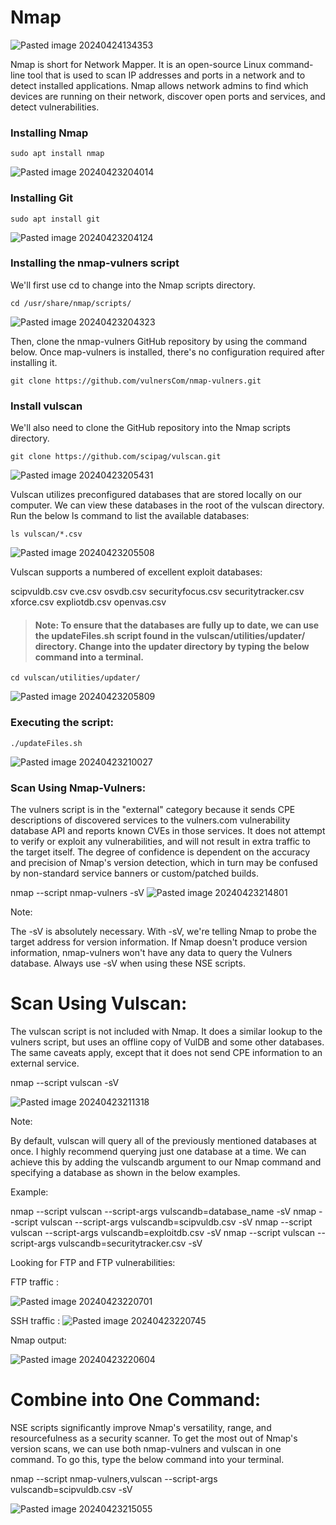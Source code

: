 # Nmap

![Pasted image 20240424134353](https://github.com/lm3nitro/Projects/assets/55665256/b3eb7242-99a3-4e22-a98b-3171e1c3b191)

Nmap is short for Network Mapper. It is an open-source Linux command-line tool that is used to scan IP addresses and ports in a network and to detect installed applications. Nmap allows network admins to find which devices are running on their network, discover open ports and services, and detect vulnerabilities.

### Installing Nmap
```
sudo apt install nmap
```
![Pasted image 20240423204014](https://github.com/lm3nitro/Projects/assets/55665256/d25eaf2b-533f-4f33-a954-d296bce08893)

### Installing Git
```
sudo apt install git
```
![Pasted image 20240423204124](https://github.com/lm3nitro/Projects/assets/55665256/62ef5302-8ffc-4f23-803f-4746d51f44e1)

### Installing the nmap-vulners script

We'll first use cd to change into the Nmap scripts directory.
```
cd /usr/share/nmap/scripts/
```
![Pasted image 20240423204323](https://github.com/lm3nitro/Projects/assets/55665256/795318d0-9a32-4ca8-9076-e4ed62c81447)

Then, clone the nmap-vulners GitHub repository by using the command below. Once map-vulners is installed, there's no configuration required after installing it.

```
git clone https://github.com/vulnersCom/nmap-vulners.git
```
### Install vulscan

We'll also need to clone the GitHub repository into the Nmap scripts directory.   
```
git clone https://github.com/scipag/vulscan.git
```
![Pasted image 20240423205431](https://github.com/lm3nitro/Projects/assets/55665256/75510a87-0aa7-45aa-9ea3-7293c73b654d)

Vulscan utilizes preconfigured databases that are stored locally on our computer. We can view these databases in the root of the vulscan directory. Run the below ls command to list the available databases:
```
ls vulscan/*.csv
```
![Pasted image 20240423205508](https://github.com/lm3nitro/Projects/assets/55665256/5c220072-cdb2-4ae1-80bb-eaca3a183bdb)

Vulscan supports a numbered of excellent exploit databases:

scipvuldb.csv
cve.csv
osvdb.csv
securityfocus.csv
securitytracker.csv
xforce.csv
expliotdb.csv
openvas.csv

>#### Note: To ensure that the databases are fully up to date, we can use the updateFiles.sh script found in the vulscan/utilities/updater/ directory. Change into the updater directory by typing the below command into a terminal.
```
cd vulscan/utilities/updater/
```
![Pasted image 20240423205809](https://github.com/lm3nitro/Projects/assets/55665256/d4848860-754a-48db-afa1-71ff0e9384c0)

### Executing the script:
```
./updateFiles.sh
```
![Pasted image 20240423210027](https://github.com/lm3nitro/Projects/assets/55665256/331b6d81-ead9-4160-870a-f4598f9d3ec9)

### Scan Using Nmap-Vulners:

The vulners script is in the "external" category because it sends CPE descriptions of discovered services to the vulners.com vulnerability database API and reports known CVEs in those services. It does not attempt to verify or exploit any vulnerabilities, and will not result in extra traffic to the target itself. The degree of confidence is dependent on the accuracy and precision of Nmap's version detection, which in turn may be confused by non-standard service banners or custom/patched builds.

nmap --script nmap-vulners -sV 
![Pasted image 20240423214801](https://github.com/lm3nitro/Projects/assets/55665256/3a74a217-6160-4ecb-b57c-f03c340f0e91)


Note:

The -sV is absolutely necessary. With -sV, we're telling Nmap to probe the target address for version information. If Nmap doesn't produce version information, nmap-vulners won't have any data to query the Vulners database. Always use -sV when using these NSE scripts.




 # Scan Using Vulscan:


The vulscan script is not included with Nmap. It does a similar lookup to the vulners script, but uses an offline copy of VulDB and some other databases. The same caveats apply, except that it does not send CPE information to an external service.


nmap --script vulscan -sV


![Pasted image 20240423211318](https://github.com/lm3nitro/Projects/assets/55665256/e50a8101-9b00-4ba3-b149-40bfc5dcd3af)




Note:

By default, vulscan will query all of the previously mentioned databases at once. I highly recommend querying just one database at a time. We can achieve this by adding the vulscandb argument to our Nmap command and specifying a database as shown in the below examples.



Example:


nmap --script vulscan --script-args vulscandb=database_name -sV 
nmap --script vulscan --script-args vulscandb=scipvuldb.csv -sV 
nmap --script vulscan --script-args vulscandb=exploitdb.csv -sV
nmap --script vulscan --script-args vulscandb=securitytracker.csv -sV 

Looking for FTP and FTP vulnerabilities: 

FTP traffic :

![Pasted image 20240423220701](https://github.com/lm3nitro/Projects/assets/55665256/a8d71462-4e81-4abb-9368-2d3fb2fe831e)

SSH traffic :
![Pasted image 20240423220745](https://github.com/lm3nitro/Projects/assets/55665256/0695b161-0be2-4206-8dd6-500f0c7e6f46)


Nmap output:


![Pasted image 20240423220604](https://github.com/lm3nitro/Projects/assets/55665256/c73dcf50-a71f-4691-8f20-6c8bb7e606ce)


# Combine into One Command:


NSE scripts significantly improve Nmap's versatility, range, and resourcefulness as a security scanner. To get the most out of Nmap's version scans, we can use both nmap-vulners and vulscan in one command. To go this, type the below command into your terminal.


nmap --script nmap-vulners,vulscan --script-args vulscandb=scipvuldb.csv -sV



![Pasted image 20240423215055](https://github.com/lm3nitro/Projects/assets/55665256/442f84f1-74b5-42e4-bde1-71e5fa47b44f)

